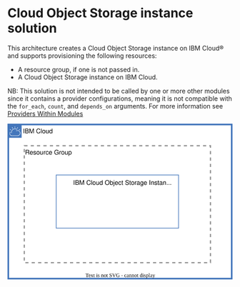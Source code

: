 # Cloud Object Storage instance solution

This architecture creates a Cloud Object Storage instance on IBM Cloud® and supports provisioning the following resources:

- A resource group, if one is not passed in.
- A Cloud Object Storage instance on IBM Cloud.

NB: This solution is not intended to be called by one or more other modules since it contains a provider configurations, meaning it is not compatible with the `for_each`, `count`, and `depends_on` arguments. For more information see [Providers Within Modules](https://developer.hashicorp.com/terraform/language/modules/develop/providers)

![cloud-object-storage-deployable-architecure](../../reference-architectures/instance.svg)
